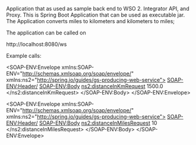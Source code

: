 

Application that as used as sample back end to WSO 2. Integrator API, and Proxy.
This is Spring Boot Application that can be used as executable jar.
The Application converts miles to kilometers and kilometers to miles;

The application can be called on

http://localhost:8080/ws

Example calls:

<?xml version="1.0"?>
<SOAP-ENV:Envelope xmlns:SOAP-ENV="http://schemas.xmlsoap.org/soap/envelope/" xmlns:ns2="http://spring.io/guides/gs-producing-web-service">
<SOAP-ENV:Header/>
<SOAP-ENV:Body>
    <ns2:distanceInKmRequest>
            <distanceInMiles>1500.0</distanceInMiles>
    </ns2:distanceInKmRequest>
</SOAP-ENV:Body>
</SOAP-ENV:Envelope>

<?xml version="1.0"?>
<SOAP-ENV:Envelope xmlns:SOAP-ENV="http://schemas.xmlsoap.org/soap/envelope/" xmlns:ns2="http://spring.io/guides/gs-producing-web-service">
<SOAP-ENV:Header/>
<SOAP-ENV:Body>
    <ns2:distanceInMilesRequest>
            <distanceInKm>10</distanceInKm>
    </ns2:distanceInMilesRequest>
</SOAP-ENV:Body>
</SOAP-ENV:Envelope>

